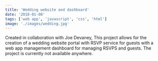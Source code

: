 ```yaml
---
title: 'Wedding website and dashboard'
date: '2018-01-08'
tags: ['web app', 'javascript', 'css', 'html']
image: './images/wedding.jpg'
---
```


Created in collaboration with Joe Devaney, This project allows for the creation of a wedding website portal with RSVP service for guests with a web app management dashboard for managing RSVPS and guests.
The project is currently not available anywhere.
